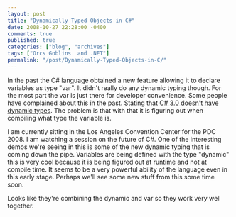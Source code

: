 ```yaml
---
layout: post
title: "Dynamically Typed Objects in C#"
date: 2008-10-27 22:28:00 -0400
comments: true
published: true
categories: ["blog", "archives"]
tags: ["Orcs Goblins  and .NET"]
permalink: "/post/Dynamically-Typed-Objects-in-C/"
---
```

<!-- more -->

<p>In the past the C# language obtained a new feature allowing it to declare variables as type "var". It didn't really do any dynamic typing though. For the most part the var is just there for developer convenience. Some people have complained about this in the past. Stating that <a href="http://dotnet.org.za/ernst/archive/2005/10/07/45161.aspx" target="_blank">C# 3.0 doesn't have dynamic types</a>. The problem is that with that it is figuring out when compiling what type the variable is.</p>
<p>I am currently sitting in the Los Angeles Convention Center for the PDC 2008. I am watching a session on the future of C#. One of the interesting demos we're seeing in this is some of the new dynamic typing that is coming down the pipe. Variables are being defined with the type "dynamic" this is very cool because it is being figured out at runtime and not at compile time. It seems to be a very powerful ability of the language even in this early stage. Perhaps we'll see some new stuff from this some time soon.</p>
<p>Looks like they're combining the dynamic and var so they work very well together.</p>
